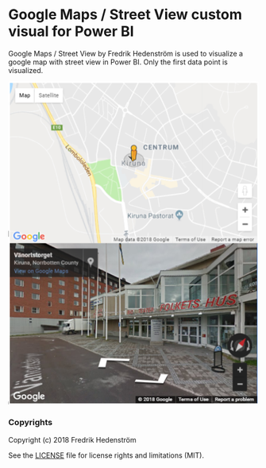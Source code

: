 # Google Maps / Street View custom visual for Power BI

Google Maps / Street View by Fredrik Hedenström is used to visualize a google map with street view in Power BI. Only the first data point is visualized.

![Alt text](assets/Screendump1.png?raw=true "Title")

### Copyrights

Copyright (c) 2018 Fredrik Hedenström

See the [LICENSE](/LICENSE) file for license rights and limitations (MIT).
